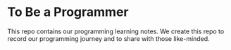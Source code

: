 # To Be a Programmer
This repo contains our programming learning notes. We create this repo to record our programming journey and to share with those like-minded.

